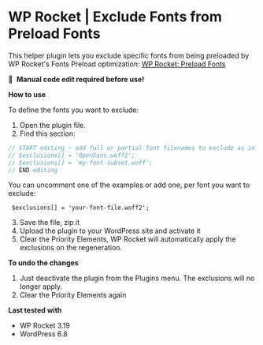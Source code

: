 
# WP Rocket | Exclude Fonts from Preload Fonts

This helper plugin lets you exclude specific fonts from being preloaded by WP Rocket's Fonts Preload optimization: [WP Rocket: Preload Fonts](https://docs.wp-rocket.me/article/1317-preload-fonts)

📝&#160;&#160;**Manual code edit required before use!**


**How to use**

To define the fonts you want to exclude:

1. Open the plugin file.
2. Find this section:

```php
// START editing — add full or partial font filenames to exclude as in the examples below
// $exclusions[] = 'OpenSans.woff2';
// $exclusions[] = 'my-font-subset.woff';
// END editing
```
You can uncomment one of the examples or add one, per font you want to exclude:

     $exclusions[] = 'your-font-file.woff2'; 

3. Save the file, zip it
4. Upload the plugin to your WordPress site and activate it   
5. Clear the Priority Elements, WP Rocket will automatically apply the exclusions on the regeneration.

**To undo the changes**
1. Just deactivate the plugin from the Plugins menu. The exclusions will no longer apply.
2. Clear the Priority Elements again

**Last tested with**
* WP Rocket 3.19
* WordPress 6.8
